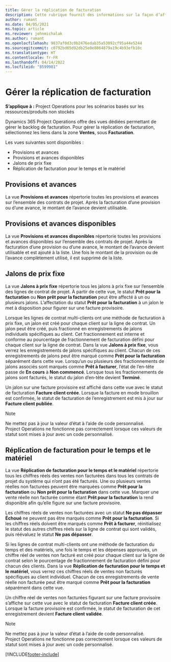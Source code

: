 ```yaml
---
title: Gérer la réplication de facturation
description: Cette rubrique fournit des informations sur la façon d’afficher et d’utiliser la réplication de facturation dans Project Operations.
author: rumant
ms.date: 04/05/2021
ms.topic: article
ms.reviewer: johnmichalak
ms.author: rumant
ms.openlocfilehash: 9837af0d3c0b2476edab35a53092cf95a44e5244
ms.sourcegitcommit: c0792bd65d92db25e0e8864879a19c4b93efb10c
ms.translationtype: HT
ms.contentlocale: fr-FR
ms.lasthandoff: 04/14/2022
ms.locfileid: "8599981"
---
```

# <a name="manage-billing-backlog"></a>Gérer la réplication de facturation

**S’applique à :** Project Operations pour les scénarios basés sur les ressources/produits non stockés

Dynamics 365 Project Operations offre des vues dédiées permettant de gérer le backlog de facturation. Pour gérer la réplication de facturation, sélectionnez les liens dans la zone **Ventes**, sous **Facturation**. 

Les vues suivantes sont disponibles :

- Provisions et avances
- Provisions et avances disponibles
- Jalons de prix fixe
- Réplication de facturation pour le temps et le matériel

## <a name="retainers-and-advances"></a>Provisions et avances

La vue **Provisions et avances** répertorie toutes les provisions et avances sur l’ensemble des contrats de projet. Après la facturation d’une provision ou d’une avance, le montant de l’avance devient utilisable.

## <a name="available-retainers-and-advances"></a>Provisions et avances disponibles

La vue **Provisions et avances disponibles** répertorie toutes les provisions et avances disponibles sur l’ensemble des contrats de projet. Après la facturation d’une provision ou d’une avance, le montant de l’avance devient utilisable et est ajouté à la liste. Une fois le montant de la provision ou de l’avance complètement utilisé, il est supprimé de la liste.

## <a name="fixed-price-milestones"></a>Jalons de prix fixe

La vue **Jalons à prix fixe** répertorie tous les jalons à prix fixe sur l’ensemble des lignes de contrat de projet. À partir de cette vue, le statut **Prêt pour la facturation** ou **Non prêt pour la facturation** peut être affecté à un ou plusieurs jalons. L’affectation du statut **Prêt pour la facturation** à un jalon le met à disposition pour figurer sur une facture provisoire.

Lorsque les lignes de contrat multi-clients ont une méthode de facturation à prix fixe, un jalon est créé pour chaque client sur la ligne de contrat. Un jalon peut être créé, puis fractionné en enregistrements de jalons individuels spécifiques au client. Cet fractionnement est interne et conforme au pourcentage de fractionnement de facturation défini pour chaque client sur la ligne de contrat. Dans la vue **Jalons à prix fixe**, vous verrez les enregistrements de jalons spécifiques au client. Chacun de ces enregistrements de jalons peut être marqué comme **Prêt pour la facturation** séparément dans cette vue. Lorsqu’un ou plusieurs des fractionnements de jalons associés sont marqués comme **Prêt à facturer**, l’état de l’en-tête passe de **En cours** à **Non commencé**. Lorsque tous les fractionnements de jalons sont facturés, le statut du jalon d’en-tête devient **Terminé**.

Un jalon sur une facture provisoire est affiché dans cette vue avec le statut de facturation **Facture client créée**. Lorsque la facture en mode brouillon est confirmée, le statut de facturation de l’enregistrement est mis à jour sur **Facture client publiée**. 

> [!NOTE] 
> Ne mettez pas à jour la valeur d’état à l’aide de code personnalisé. Project Operations ne fonctionne pas correctement lorsque ces valeurs de statut sont mises à jour avec un code personnalisé.

## <a name="time-and-material-billing-backlog"></a>Réplication de facturation pour le temps et le matériel

La vue **Réplication de facturation pour le temps et le matériel** répertorie tous les chiffres réels des ventes non facturées dans tous les contrats de projet du système qui n’ont pas été facturés. Une ou plusieurs ventes réelles non facturées peuvent être marquées comme **Prêt pour la facturation** ou **Non prêt pour la facturation** dans cette vue. Marquer une vente réelle non facturée comme étant **Prêt pour la facturation** la rend disponible afin qu’elle figure sur une facture provisoire.

Les chiffres réels de ventes non facturées avec un statut **Ne pas dépasser** **Échoué** ne peuvent pas être marqués comme **Prêt pour la facturation**. Si les chiffres réels doivent être marqués comme **Prêt à facturer**, réinitialisez le statut des autres chiffres réels sur la ligne de contrat qui sont validés, puis réévaluez le statut **Ne pas dépasser**.

Si les lignes de contrat multi-clients ont une méthode de facturation du temps et des matériels, une fois le temps et les dépenses approuvés, un chiffre réel de ventes non facturé est créé pour chaque client sur la ligne de contrat selon le pourcentage de fractionnement de facturation défini pour chacun des clients. Dans la vue **Réplication de facturation pour le temps et le matériel**, vous verrez ces chiffres réels de ventes non facturés spécifiques au client individuel. Chacun de ces enregistrements de vente réelle non facturée peut être marqué comme **Prêt pour la facturation** séparément dans cette vue.

Un chiffre réel de ventes non facturées figurant sur une facture provisoire s’affiche sur cette vue avec le statut de facturation **Facture client créée**. Lorsque la facture provisoire est confirmée, le statut de facturation de cet enregistrement devient **Facture client validée**. 

> [!NOTE] 
> Ne mettez pas à jour la valeur d’état à l’aide de code personnalisé. Project Operations ne fonctionne pas correctement lorsque ces valeurs de statut sont mises à jour avec un code personnalisé.


[!INCLUDE[footer-include](../includes/footer-banner.md)]
